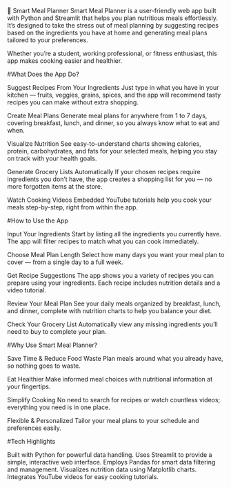 🥗 Smart Meal Planner
Smart Meal Planner is a user-friendly web app built with Python and Streamlit that helps you plan nutritious meals effortlessly. It’s designed to take the stress out of meal planning by suggesting recipes based on the ingredients you have at home and generating meal plans tailored to your preferences.

Whether you’re a student, working professional, or fitness enthusiast, this app makes cooking easier and healthier.

#What Does the App Do?

Suggest Recipes From Your Ingredients Just type in what you have in your kitchen — fruits, veggies, grains, spices, and the app will recommend tasty recipes you can make without extra shopping.

Create Meal Plans Generate meal plans for anywhere from 1 to 7 days, covering breakfast, lunch, and dinner, so you always know what to eat and when.

Visualize Nutrition See easy-to-understand charts showing calories, protein, carbohydrates, and fats for your selected meals, helping you stay on track with your health goals.

Generate Grocery Lists Automatically If your chosen recipes require ingredients you don’t have, the app creates a shopping list for you — no more forgotten items at the store.

Watch Cooking Videos Embedded YouTube tutorials help you cook your meals step-by-step, right from within the app.

#How to Use the App

Input Your Ingredients Start by listing all the ingredients you currently have. The app will filter recipes to match what you can cook immediately.

Choose Meal Plan Length Select how many days you want your meal plan to cover — from a single day to a full week.

Get Recipe Suggestions The app shows you a variety of recipes you can prepare using your ingredients. Each recipe includes nutrition details and a video tutorial.

Review Your Meal Plan See your daily meals organized by breakfast, lunch, and dinner, complete with nutrition charts to help you balance your diet.

Check Your Grocery List Automatically view any missing ingredients you’ll need to buy to complete your plan.

#Why Use Smart Meal Planner?

Save Time & Reduce Food Waste Plan meals around what you already have, so nothing goes to waste.

Eat Healthier Make informed meal choices with nutritional information at your fingertips.

Simplify Cooking No need to search for recipes or watch countless videos; everything you need is in one place.

Flexible & Personalized Tailor your meal plans to your schedule and preferences easily.

#Tech Highlights

Built with Python for powerful data handling.
Uses Streamlit to provide a simple, interactive web interface.
Employs Pandas for smart data filtering and management.
Visualizes nutrition data using Matplotlib charts.
Integrates YouTube videos for easy cooking tutorials.
